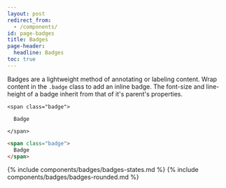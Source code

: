 ```yaml
---
layout: post
redirect_from:
  - /components/
id: page-badges
title: Badges
page-header:
  headline: Badges
toc: true
---
```


Badges are a lightweight method of annotating or labeling content. Wrap content in the `.badge` class to add an inline badge. The font-size and line-height of a badge inherit from that of it's parent's properties.

<div class="panel flush-bottom">

  <div class="panel-cell">

    <span class="badge">

      Badge

    </span>

  </div>

  <div class="panel-cell panel-cell-light panel-cell-code-block" markdown="1">

```html
<span class="badge">
  Badge
</span>
```

  </div>

</div>

{% include components/badges/badges-states.md %}
{% include components/badges/badges-rounded.md %}
